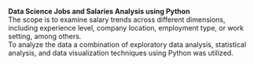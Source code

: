 **Data Science Jobs and Salaries Analysis using Python**\
The scope is to examine salary trends across different dimensions, including experience level, company location, employment type, or work setting, among others.\
To analyze the data a combination of exploratory data analysis, statistical analysis, and data visualization techniques using Python was utilized.
